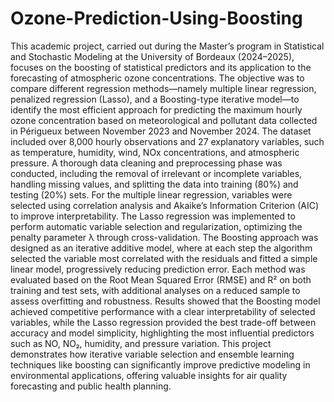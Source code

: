 # Ozone-Prediction-Using-Boosting
This academic project, carried out during the Master’s program in Statistical and Stochastic Modeling at the University of Bordeaux (2024–2025), focuses on the boosting of statistical predictors and its application to the forecasting of atmospheric ozone concentrations. The objective was to compare different regression methods—namely multiple linear regression, penalized regression (Lasso), and a Boosting-type iterative model—to identify the most efficient approach for predicting the maximum hourly ozone concentration based on meteorological and pollutant data collected in Périgueux between November 2023 and November 2024. The dataset included over 8,000 hourly observations and 27 explanatory variables, such as temperature, humidity, wind, NOx concentrations, and atmospheric pressure. A thorough data cleaning and preprocessing phase was conducted, including the removal of irrelevant or incomplete variables, handling missing values, and splitting the data into training (80%) and testing (20%) sets. For the multiple linear regression, variables were selected using correlation analysis and Akaike’s Information Criterion (AIC) to improve interpretability. The Lasso regression was implemented to perform automatic variable selection and regularization, optimizing the penalty parameter λ through cross-validation. The Boosting approach was designed as an iterative additive model, where at each step the algorithm selected the variable most correlated with the residuals and fitted a simple linear model, progressively reducing prediction error. Each method was evaluated based on the Root Mean Squared Error (RMSE) and R² on both training and test sets, with additional analyses on a reduced sample to assess overfitting and robustness. Results showed that the Boosting model achieved competitive performance with a clear interpretability of selected variables, while the Lasso regression provided the best trade-off between accuracy and model simplicity, highlighting the most influential predictors such as NO, NO₂, humidity, and pressure variation. This project demonstrates how iterative variable selection and ensemble learning techniques like boosting can significantly improve predictive modeling in environmental applications, offering valuable insights for air quality forecasting and public health planning.
